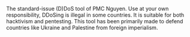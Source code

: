 The standard-issue (D)DoS tool of PMC Nguyen.
Use at your own responsibility, DDoSing is illegal in some countries.
It is suitable for both hacktivism and pentesting.
This tool has been primarily made to defend countries like Ukraine and Palestine from foreign imperialism.
